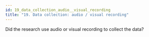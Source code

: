 ```yaml
---
id: 19_data_collection_audio__visual_recording
title: "19. Data collection: audio / visual recording"
---
```

Did the research use audio or visual recording to collect the data? 